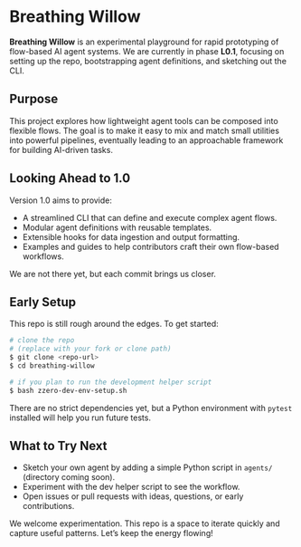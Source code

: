 # Breathing Willow

**Breathing Willow** is an experimental playground for rapid prototyping of flow-based AI agent systems. We are currently in phase **L0.1**, focusing on setting up the repo, bootstrapping agent definitions, and sketching out the CLI.

## Purpose

This project explores how lightweight agent tools can be composed into flexible flows. The goal is to make it easy to mix and match small utilities into powerful pipelines, eventually leading to an approachable framework for building AI-driven tasks.

## Looking Ahead to 1.0

Version 1.0 aims to provide:

- A streamlined CLI that can define and execute complex agent flows.
- Modular agent definitions with reusable templates.
- Extensible hooks for data ingestion and output formatting.
- Examples and guides to help contributors craft their own flow-based workflows.

We are not there yet, but each commit brings us closer.

## Early Setup

This repo is still rough around the edges. To get started:

```bash
# clone the repo
# (replace with your fork or clone path)
$ git clone <repo-url>
$ cd breathing-willow

# if you plan to run the development helper script
$ bash zzero-dev-env-setup.sh
```

There are no strict dependencies yet, but a Python environment with `pytest` installed will help you run future tests.

## What to Try Next

- Sketch your own agent by adding a simple Python script in `agents/` (directory coming soon).
- Experiment with the dev helper script to see the workflow.
- Open issues or pull requests with ideas, questions, or early contributions.

We welcome experimentation. This repo is a space to iterate quickly and capture useful patterns. Let’s keep the energy flowing!

